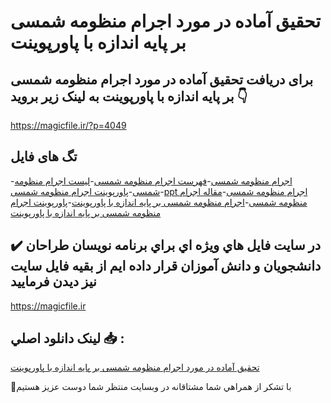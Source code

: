 # تحقیق آماده در مورد اجرام منظومه شمسی بر پایه اندازه با پاورپوینت

## برای دریافت تحقیق آماده در مورد اجرام منظومه شمسی بر پایه اندازه با پاورپوینت به لینک زیر بروید 👇

https://magicfile.ir/?p=4049

## تگ های فایل

-[اجرام منظومه شمسی](https://magicfile.ir/product/%d8%aa%d8%ad%d9%82%db%8c%d9%82-%d8%a7%d8%ac%d8%b1%d8%a7%d9%85-%d9%85%d9%86%d8%b8%d9%88%d9%85%d9%87-%d8%b4%d9%85%d8%b3%db%8c-%d8%a8%d8%b1-%d9%be%d8%a7%db%8c%d9%87-%d8%a7%d9%86%d8%af%d8%a7%d8%b2%d9%87-%d9%be%d8%a7%d9%88%d8%b1%d9%be%d9%88%db%8c%d9%86%d8%aa/)-[فهرست اجرام منظومه شمسی](https://magicfile.ir/product/%d8%aa%d8%ad%d9%82%db%8c%d9%82-%d8%a7%d8%ac%d8%b1%d8%a7%d9%85-%d9%85%d9%86%d8%b8%d9%88%d9%85%d9%87-%d8%b4%d9%85%d8%b3%db%8c-%d8%a8%d8%b1-%d9%be%d8%a7%db%8c%d9%87-%d8%a7%d9%86%d8%af%d8%a7%d8%b2%d9%87-%d9%be%d8%a7%d9%88%d8%b1%d9%be%d9%88%db%8c%d9%86%d8%aa/)-[لیست اجرام منظومه شمسی](https://magicfile.ir/product/%d8%aa%d8%ad%d9%82%db%8c%d9%82-%d8%a7%d8%ac%d8%b1%d8%a7%d9%85-%d9%85%d9%86%d8%b8%d9%88%d9%85%d9%87-%d8%b4%d9%85%d8%b3%db%8c-%d8%a8%d8%b1-%d9%be%d8%a7%db%8c%d9%87-%d8%a7%d9%86%d8%af%d8%a7%d8%b2%d9%87-%d9%be%d8%a7%d9%88%d8%b1%d9%be%d9%88%db%8c%d9%86%d8%aa/)-[پاورپوینت اجرام منظومه شمسی](https://magicfile.ir/product/%d8%aa%d8%ad%d9%82%db%8c%d9%82-%d8%a7%d8%ac%d8%b1%d8%a7%d9%85-%d9%85%d9%86%d8%b8%d9%88%d9%85%d9%87-%d8%b4%d9%85%d8%b3%db%8c-%d8%a8%d8%b1-%d9%be%d8%a7%db%8c%d9%87-%d8%a7%d9%86%d8%af%d8%a7%d8%b2%d9%87-%d9%be%d8%a7%d9%88%d8%b1%d9%be%d9%88%db%8c%d9%86%d8%aa/)-[ppt اجرام منظومه شمسی](https://magicfile.ir/product/%d8%aa%d8%ad%d9%82%db%8c%d9%82-%d8%a7%d8%ac%d8%b1%d8%a7%d9%85-%d9%85%d9%86%d8%b8%d9%88%d9%85%d9%87-%d8%b4%d9%85%d8%b3%db%8c-%d8%a8%d8%b1-%d9%be%d8%a7%db%8c%d9%87-%d8%a7%d9%86%d8%af%d8%a7%d8%b2%d9%87-%d9%be%d8%a7%d9%88%d8%b1%d9%be%d9%88%db%8c%d9%86%d8%aa/)-[مقاله اجرام منظومه شمسی](https://magicfile.ir/product/%d8%aa%d8%ad%d9%82%db%8c%d9%82-%d8%a7%d8%ac%d8%b1%d8%a7%d9%85-%d9%85%d9%86%d8%b8%d9%88%d9%85%d9%87-%d8%b4%d9%85%d8%b3%db%8c-%d8%a8%d8%b1-%d9%be%d8%a7%db%8c%d9%87-%d8%a7%d9%86%d8%af%d8%a7%d8%b2%d9%87-%d9%be%d8%a7%d9%88%d8%b1%d9%be%d9%88%db%8c%d9%86%d8%aa/)-[اجرام منظومه شمسی بر پایه اندازه با پاورپوینت](https://magicfile.ir/product/%d8%aa%d8%ad%d9%82%db%8c%d9%82-%d8%a7%d8%ac%d8%b1%d8%a7%d9%85-%d9%85%d9%86%d8%b8%d9%88%d9%85%d9%87-%d8%b4%d9%85%d8%b3%db%8c-%d8%a8%d8%b1-%d9%be%d8%a7%db%8c%d9%87-%d8%a7%d9%86%d8%af%d8%a7%d8%b2%d9%87-%d9%be%d8%a7%d9%88%d8%b1%d9%be%d9%88%db%8c%d9%86%d8%aa/)-[پاورپوینت اجرام منظومه شمسی بر پایه اندازه با پاورپوینت](https://magicfile.ir/product/%d8%aa%d8%ad%d9%82%db%8c%d9%82-%d8%a7%d8%ac%d8%b1%d8%a7%d9%85-%d9%85%d9%86%d8%b8%d9%88%d9%85%d9%87-%d8%b4%d9%85%d8%b3%db%8c-%d8%a8%d8%b1-%d9%be%d8%a7%db%8c%d9%87-%d8%a7%d9%86%d8%af%d8%a7%d8%b2%d9%87-%d9%be%d8%a7%d9%88%d8%b1%d9%be%d9%88%db%8c%d9%86%d8%aa/)

## ✔️ در سايت فايل هاي ويژه اي براي برنامه نويسان طراحان دانشجويان و دانش آموزان قرار داده ايم از بقيه فايل سايت نيز ديدن فرماييد

https://magicfile.ir


## لينک دانلود اصلي 📥 :

[تحقیق آماده در مورد اجرام منظومه شمسی بر پایه اندازه با پاورپوینت](https://magicfile.ir/product/%d8%aa%d8%ad%d9%82%db%8c%d9%82-%d8%a7%d8%ac%d8%b1%d8%a7%d9%85-%d9%85%d9%86%d8%b8%d9%88%d9%85%d9%87-%d8%b4%d9%85%d8%b3%db%8c-%d8%a8%d8%b1-%d9%be%d8%a7%db%8c%d9%87-%d8%a7%d9%86%d8%af%d8%a7%d8%b2%d9%87-%d9%be%d8%a7%d9%88%d8%b1%d9%be%d9%88%db%8c%d9%86%d8%aa/) 


🙏با تشکر از همراهي شما مشتاقانه در وبسایت منتظر شما دوست عزیز هستیم

